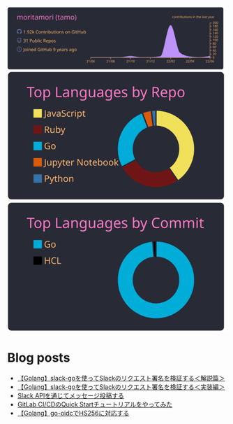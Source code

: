 [![](https://raw.githubusercontent.com/moritamori/moritamori/master/profile-summary-card-output/dracula/0-profile-details.svg)](https://github.com/vn7n24fzkq/github-profile-summary-cards)
[![](https://raw.githubusercontent.com/moritamori/moritamori/master/profile-summary-card-output/dracula/1-repos-per-language.svg)](https://github.com/vn7n24fzkq/github-profile-summary-cards)
[![](https://raw.githubusercontent.com/moritamori/moritamori/master/profile-summary-card-output/dracula/2-most-commit-language.svg)](https://github.com/vn7n24fzkq/github-profile-summary-cards)

# Blog posts
<!-- BLOG-POST-LIST:START -->
- [【Golang】slack-goを使ってSlackのリクエスト署名を検証する＜解説篇＞](https://simple-minds-think-alike.moritamorie.com/entry/howto-verify-requests-with-slack-go)
- [【Golang】slack-goを使ってSlackのリクエスト署名を検証する＜実装編＞](https://simple-minds-think-alike.moritamorie.com/entry/verify-requests-with-slack-go)
- [Slack APIを通じてメッセージ投稿する](https://simple-minds-think-alike.moritamorie.com/entry/post-message-with-slack-api)
- [GitLab CI/CDのQuick Startチュートリアルをやってみた](https://simple-minds-think-alike.moritamorie.com/entry/gitlab-cicd-quick-start)
- [【Golang】go-oidcでHS256に対応する](https://simple-minds-think-alike.moritamorie.com/entry/go-oidc-with-hs256)
<!-- BLOG-POST-LIST:END -->
